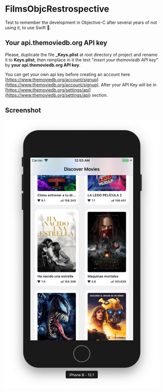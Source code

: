 
# FilmsObjcRestrospective

Test to remember the development in Objective-C after several years of not using it, to use Swift 🙂.

## Your api.themoviedb.org API key

Please, duplicate the file **_Keys.plist** at root directory of project and rename it to **Keys.plist**, then remplace in it the text "_insert your themoviedb API key_" by **your api.themoviedb.org API key**.

You can get your own api key before creating an account here [https://www.themoviedb.org/account/signup](https://www.themoviedb.org/account/signup).
After your API Key will be in [https://www.themoviedb.org/settings/api](https://www.themoviedb.org/settings/api) section.

## Screenshot

![](assets/screenshot.png)